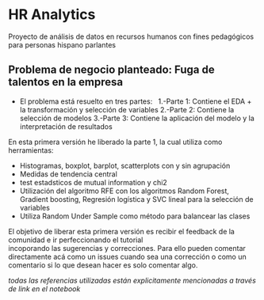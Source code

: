 # HR Analytics
Proyecto de análisis de datos en recursos humanos con fines pedagógicos para personas hispano parlantes

## Problema de negocio planteado: Fuga de talentos en la empresa

* El problema está resuelto en tres partes:
  
1.-Parte 1: Contiene el EDA + la transformación y selección de variables
2.-Parte 2: Contiene la selección de modelos
3.-Parte 3: Contiene la aplicación del modelo y la interpretación de resultados
  
En esta primera versión he liberado la parte 1, la cual utiliza como herramientas:

* Histogramas, boxplot, barplot, scatterplots con y sin agrupación
* Medidas de tendencia central
* test estadsticos de mutual information y chi2
* Utilización del algoritmo RFE con los algoritmos Random Forest, Gradient boosting, Regresión logística y SVC lineal para la selección de variables
* Utiliza Random Under Sample como método para balancear las clases
  
El objetivo de liberar esta primera versión es recibir el feedback de la comunidad e ir perfeccionando el tutorial  
incoporando las sugerencias y correcciones. Para ello pueden comentar directamente acá como un issues cuando sea una 
corrección o como un comentario si lo que desean hacer es solo comentar algo.

*todas las referencias utilizadas están explicitamente mencionadas a través de link en el notebook*
